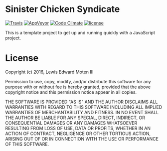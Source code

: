 # Sinister Chicken Syndicate

[![Travis](https://img.shields.io/travis/lewismoten/Sinister-Chicken-Syndicate.svg?style=flat-square&label=linux%20%26%20osx%20build)](https://travis-ci.org/lewismoten/Sinister-Chicken-Syndicate)
[![AppVeyor](https://img.shields.io/appveyor/ci/lewismoten/Sinister-Chicken-Syndicate/master.svg?style=flat-square&label=windows%20build)](https://ci.appveyor.com/project/lewismoten/Sinister-Chicken-Syndicate)
[![Code Climate](https://img.shields.io/codeclimate/github/lewismoten/Sinister-Chicken-Syndicate.svg?style=flat-square)](https://codeclimate.com/github/lewismoten/Sinister-Chicken-Syndicate)
[![license](https://img.shields.io/badge/license-ISC-brightgreen.svg?style=flat-square)](https://raw.githubusercontent.com/lewismoten/Sinister-Chicken-Syndicate/master/LICENSE)

This is a template project to get up and running quickly
with a JavaScript project.

# License

 Copyright (c) 2016, Lewis Edward Moten III

 Permission to use, copy, modify, and/or distribute this software for any purpose with or without fee is hereby granted, provided that the above copyright notice and this permission notice appear in all copies.

 THE SOFTWARE IS PROVIDED "AS IS" AND THE AUTHOR DISCLAIMS ALL WARRANTIES WITH REGARD TO THIS SOFTWARE INCLUDING ALL IMPLIED WARRANTIES OF MERCHANTABILITY AND FITNESS. IN NO EVENT SHALL THE AUTHOR BE LIABLE FOR ANY SPECIAL, DIRECT, INDIRECT, OR CONSEQUENTIAL DAMAGES OR ANY DAMAGES WHATSOEVER RESULTING FROM LOSS OF USE, DATA OR PROFITS, WHETHER IN AN ACTION OF CONTRACT, NEGLIGENCE OR OTHER TORTIOUS ACTION, ARISING OUT OF OR IN CONNECTION WITH THE USE OR PERFORMANCE OF THIS SOFTWARE.
